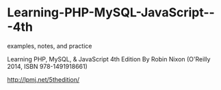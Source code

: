 # Learning-PHP-MySQL-JavaScript---4th
examples, notes, and practice

Learning PHP, MySQL, & JavaScript
4th Edition By Robin Nixon (O'Reilly 2014, ISBN 978-1491918661) 

http://lpmj.net/5thedition/
